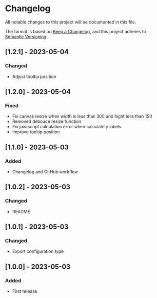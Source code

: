 # Changelog

All notable changes to this project will be documented in this file.

The format is based on [Keep a Changelog](https://keepachangelog.com/en/1.0.0/),
and this project adheres to [Semantic Versioning](https://semver.org/spec/v2.0.0.html).


## [1.2.1] - 2023-05-04

### Changed

- Adjust tooltip position

## [1.2.0] - 2023-05-04

### Fixed

- Fix canvas resize when width is less than 300 and hight less than 150
- Removed debouce resize function
- Fix javascript calculation error when calculate y labels
- Improve tooltip position

## [1.1.0] - 2023-05-03

### Added

- Changelog and GitHub workflow

## [1.0.2] - 2023-05-03

### Changed

- README

## [1.0.1] - 2023-05-03

### Changed

- Export configuration type

## [1.0.0] - 2023-05-03

### Added

- First release
